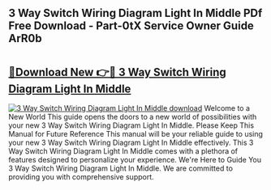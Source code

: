 ## 3 Way Switch Wiring Diagram Light In Middle PDf Free Download - Part-0tX Service Owner Guide ArR0b

# <h2><a href="http://dfmtbl.blite.top/?on=3+Way+Switch+Wiring+Diagram+Light+In+Middle">🔗Download New 👉🔴 3 Way Switch Wiring Diagram Light In Middle</a></h2>

[![3 Way Switch Wiring Diagram Light In Middle download](https://i.imgur.com/lujVjoI.png)](http://dfmtbl.blite.top/?on=3+Way+Switch+Wiring+Diagram+Light+In+Middle)
Welcome to a New World This guide opens the doors to a new world of possibilities with your new 3 Way Switch Wiring Diagram Light In Middle. Please Keep This Manual for Future Reference This manual will be your reliable guide to using your new 3 Way Switch Wiring Diagram Light In Middle effectively. This 3 Way Switch Wiring Diagram Light In Middle comes with a plethora of features designed to personalize your experience. We're Here to Guide You 3 Way Switch Wiring Diagram Light In Middle. We are committed to providing you with comprehensive support.
